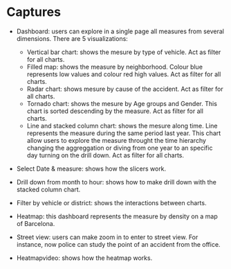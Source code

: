 # Captures

- Dashboard: users can explore in a single page all measures from several dimensions. There are 5 visualizations:
  - Vertical bar chart: shows the mesure by type of vehicle. Act as filter for all charts.
  - Filled map: shows the measure by neighborhood. Colour blue represents low values and colour red high values. Act as filter for all charts.
  - Radar chart: shows mesure by cause of the accident. Act as filter for all charts.
  - Tornado chart: shows the mesure by Age groups and Gender. This chart is sorted descending by the measure. Act as filter for all charts.
  - Line and stacked column chart: shows the mesure along time. Line represents the measure during the same period last year. This chart allow users to explore the measure throught the time hierarchy changing the aggreggation or diving from one year to an specific day turning on the drill down. Act as filter for all charts. 

- Select Date & measure: shows how the slicers work.

- Drill down from month to hour: shows how to make drill down with the stacked column chart.

- Filter by vehicle or district: shows the interactions between charts.

- Heatmap: this dashboard represents the measure by density on a map of Barcelona.

- Street view: users can make zoom in to enter to street view. For instance, now police can study the point of an accident from the office. 

- Heatmapvideo: shows how the heatmap works.

